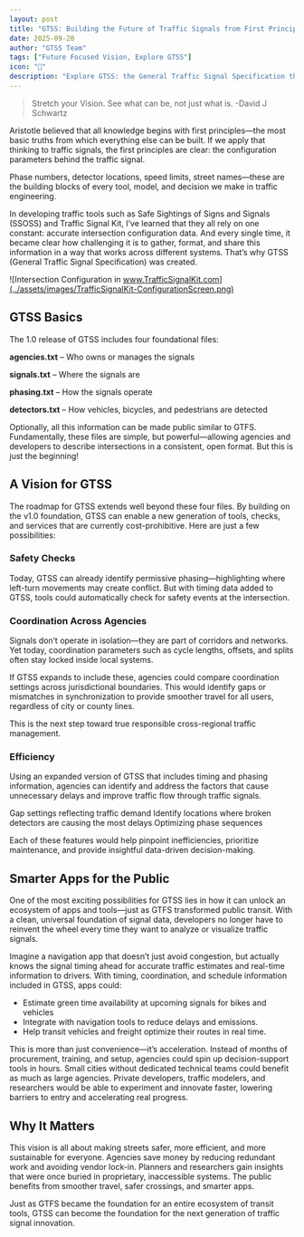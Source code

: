 ```yaml
---
layout: post
title: "GTSS: Building the Future of Traffic Signals from First Principles"
date: 2025-09-20
author: "GTSS Team"
tags: ["Future Focused Vision, Explore GTSS"]
icon: "🚌"
description: "Explore GTSS: the General Traffic Signal Specification that standardizes traffic signal data. Learn how first principles, open formats, and consistent intersection information can improve safety, efficiency, and innovation in traffic engineering."
---
```


> Stretch your Vision. See what can be, not just what is. -David J Schwartz

Aristotle believed that all knowledge begins with first principles—the most basic truths from which everything else can be built. If we apply that thinking to traffic signals, the first principles are clear: the configuration parameters behind the traffic signal.

Phase numbers, detector locations, speed limits, street names—these are the building blocks of every tool, model, and decision we make in traffic engineering.

In developing traffic tools such as Safe Sightings of Signs and Signals (SSOSS) and Traffic Signal Kit, I’ve learned that they all rely on one constant: accurate intersection configuration data. And every single time, it became clear how challenging it is to gather, format, and share this information in a way that works across different systems. That’s why GTSS (General Traffic Signal Specification) was created.

![Intersection Configuration in www.TrafficSignalKit.com](../assets/images/TrafficSignalKit-ConfigurationScreen.png)

## GTSS Basics

The 1.0 release of GTSS includes four foundational files:

**agencies.txt** – Who owns or manages the signals

**signals.txt** – Where the signals are

**phasing.txt** – How the signals operate

**detectors.txt** – How vehicles, bicycles, and pedestrians are detected

Optionally, all this information can be made public similar to GTFS. Fundamentally, these files are simple, but powerful—allowing agencies and developers to describe intersections in a consistent, open format. But this is just the beginning!

## A Vision for GTSS

The roadmap for GTSS extends well beyond these four files. By building on the v1.0 foundation, GTSS can enable a new generation of tools, checks, and services that are currently cost-prohibitive. Here are just a few possibilities:

### Safety Checks

Today, GTSS can already identify permissive phasing—highlighting where left-turn movements may create conflict. But with timing data added to GTSS, tools could automatically check for safety events at the intersection.

### Coordination Across Agencies

Signals don’t operate in isolation—they are part of corridors and networks. Yet today, coordination parameters such as cycle lengths, offsets, and splits often stay locked inside local systems.

If GTSS expands to include these, agencies could compare coordination settings across jurisdictional boundaries. This would identify gaps or mismatches in synchronization to provide smoother travel for all users, regardless of city or county lines.

This is the next step toward true responsible cross-regional traffic management.

### Efficiency

Using an expanded version of GTSS that includes timing and phasing information, agencies can identify and address the factors that cause unnecessary delays and improve traffic flow through traffic signals.

Gap settings reflecting traffic demand
Identify locations where broken detectors are causing the most delays
Optimizing phase sequences

Each of these features would help pinpoint inefficiencies, prioritize maintenance, and provide insightful data-driven decision-making.

## Smarter Apps for the Public

One of the most exciting possibilities for GTSS lies in how it can unlock an ecosystem of apps and tools—just as GTFS transformed public transit. With a clean, universal foundation of signal data, developers no longer have to reinvent the wheel every time they want to analyze or visualize traffic signals.

Imagine a navigation app that doesn’t just avoid congestion, but actually knows the signal timing ahead for accurate traffic estimates and real-time information to drivers. With timing, coordination, and schedule information included in GTSS, apps could:

- Estimate green time availability at upcoming signals for bikes and vehicles
- Integrate with navigation tools to reduce delays and emissions.
- Help transit vehicles and freight optimize their routes in real time.

This is more than just convenience—it’s acceleration. Instead of months of procurement, training, and setup, agencies could spin up decision-support tools in hours. Small cities without dedicated technical teams could benefit as much as large agencies. Private developers, traffic modelers, and researchers would be able to experiment and innovate faster, lowering barriers to entry and accelerating real progress.

## Why It Matters

This vision is all about making streets safer, more efficient, and more sustainable for everyone. Agencies save money by reducing redundant work and avoiding vendor lock-in. Planners and researchers gain insights that were once buried in proprietary, inaccessible systems. The public benefits from smoother travel, safer crossings, and smarter apps.

Just as GTFS became the foundation for an entire ecosystem of transit tools, GTSS can become the foundation for the next generation of traffic signal innovation.

